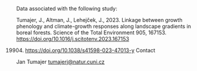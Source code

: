 Data associated with the following study:

Tumajer, J., Altman, J., Lehejček, J., 2023. Linkage between growth phenology and climate-growth responses along landscape gradients in boreal forests. Science of the Total Environment 905, 167153. https://doi.org/10.1016/j.scitotenv.2023.167153

19904. https://doi.org/10.1038/s41598-023-47013-y
Contact

Jan Tumajer tumajerj@natur.cuni.cz
